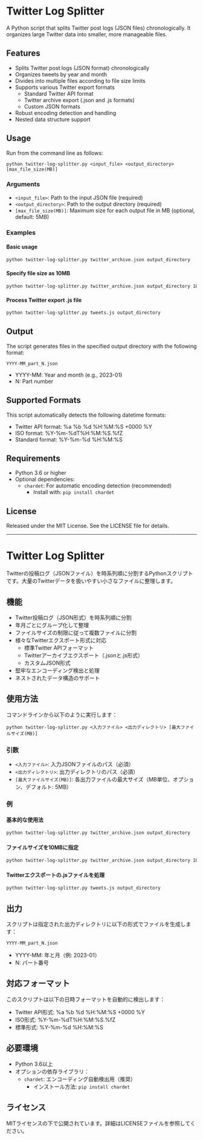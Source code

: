 # Twitter Log Splitter

A Python script that splits Twitter post logs (JSON files) chronologically. It organizes large Twitter data into smaller, more manageable files.

## Features

- Splits Twitter post logs (JSON format) chronologically
- Organizes tweets by year and month
- Divides into multiple files according to file size limits
- Supports various Twitter export formats
  - Standard Twitter API format
  - Twitter archive export (.json and .js formats)
  - Custom JSON formats
- Robust encoding detection and handling
- Nested data structure support

## Usage

Run from the command line as follows:

```
python twitter-log-splitter.py <input_file> <output_directory> [max_file_size(MB)]
```

### Arguments
- `<input_file>`: Path to the input JSON file (required)
- `<output_directory>`: Path to the output directory (required)
- `[max_file_size(MB)]`: Maximum size for each output file in MB (optional, default: 5MB)

### Examples
#### Basic usage
```bash
python twitter-log-splitter.py twitter_archive.json output_directory
```

#### Specify file size as 10MB
```bash
python twitter-log-splitter.py twitter_archive.json output_directory 10
```

#### Process Twitter export .js file
```bash
python twitter-log-splitter.py tweets.js output_directory
```

## Output
The script generates files in the specified output directory with the following format:

`YYYY-MM_part_N.json`
- YYYY-MM: Year and month (e.g., 2023-01)
- N: Part number

## Supported Formats
This script automatically detects the following datetime formats:

- Twitter API format: %a %b %d %H:%M:%S +0000 %Y
- ISO format: %Y-%m-%dT%H:%M:%S.%fZ
- Standard format: %Y-%m-%d %H:%M:%S

## Requirements
- Python 3.6 or higher
- Optional dependencies:
  - `chardet`: For automatic encoding detection (recommended)
    - Install with: `pip install chardet`

## License
Released under the MIT License. See the LICENSE file for details.

---

# Twitter Log Splitter

Twitterの投稿ログ（JSONファイル）を時系列順に分割するPythonスクリプトです。大量のTwitterデータを扱いやすい小さなファイルに整理します。

## 機能

- Twitter投稿ログ（JSON形式）を時系列順に分割
- 年月ごとにグループ化して整理
- ファイルサイズの制限に従って複数ファイルに分割
- 様々なTwitterエクスポート形式に対応
  - 標準Twitter APIフォーマット
  - Twitterアーカイブエクスポート（.jsonと.js形式）
  - カスタムJSON形式
- 堅牢なエンコーディング検出と処理
- ネストされたデータ構造のサポート

## 使用方法

コマンドラインから以下のように実行します：

```
python twitter-log-splitter.py <入力ファイル> <出力ディレクトリ> [最大ファイルサイズ(MB)]
```

### 引数
- `<入力ファイル>`: 入力JSONファイルのパス（必須）
- `<出力ディレクトリ>`: 出力ディレクトリのパス（必須）
- `[最大ファイルサイズ(MB)]`: 各出力ファイルの最大サイズ（MB単位、オプション、デフォルト: 5MB）

### 例
#### 基本的な使用法
```bash
python twitter-log-splitter.py twitter_archive.json output_directory
```

#### ファイルサイズを10MBに指定
```bash
python twitter-log-splitter.py twitter_archive.json output_directory 10
```

#### Twitterエクスポートの.jsファイルを処理
```bash
python twitter-log-splitter.py tweets.js output_directory
```

## 出力
スクリプトは指定された出力ディレクトリに以下の形式でファイルを生成します：

`YYYY-MM_part_N.json`
- YYYY-MM: 年と月（例: 2023-01）
- N: パート番号

## 対応フォーマット
このスクリプトは以下の日時フォーマットを自動的に検出します：

- Twitter API形式: %a %b %d %H:%M:%S +0000 %Y
- ISO形式: %Y-%m-%dT%H:%M:%S.%fZ
- 標準形式: %Y-%m-%d %H:%M:%S

## 必要環境
- Python 3.6以上
- オプションの依存ライブラリ：
  - `chardet`: エンコーディング自動検出用（推奨）
    - インストール方法: `pip install chardet`

## ライセンス
MITライセンスの下で公開されています。詳細はLICENSEファイルを参照してください。
